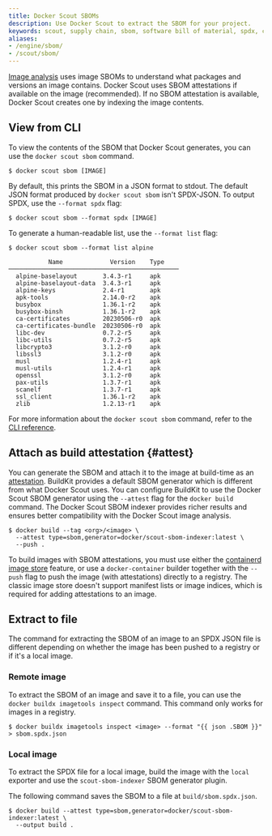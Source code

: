 ```yaml
---
title: Docker Scout SBOMs
description: Use Docker Scout to extract the SBOM for your project.
keywords: scout, supply chain, sbom, software bill of material, spdx, cli, attestations, file
aliases:
- /engine/sbom/
- /scout/sbom/
---
```


[Image analysis](/manuals/scout/explore/analysis.md) uses image SBOMs to understand what packages and versions an image contains.
Docker Scout uses SBOM attestations if available on the image (recommended).
If no SBOM attestation is available, Docker Scout creates one by indexing the image contents.

## View from CLI

To view the contents of the SBOM that Docker Scout generates, you can use the
`docker scout sbom` command.

```console
$ docker scout sbom [IMAGE]
```

By default, this prints the SBOM in a JSON format to stdout.
The default JSON format produced by `docker scout sbom` isn't SPDX-JSON.
To output SPDX, use the `--format spdx` flag:

```console
$ docker scout sbom --format spdx [IMAGE]
```

To generate a human-readable list, use the `--format list` flag:

```console
$ docker scout sbom --format list alpine

           Name             Version    Type
───────────────────────────────────────────────
  alpine-baselayout       3.4.3-r1     apk
  alpine-baselayout-data  3.4.3-r1     apk
  alpine-keys             2.4-r1       apk
  apk-tools               2.14.0-r2    apk
  busybox                 1.36.1-r2    apk
  busybox-binsh           1.36.1-r2    apk
  ca-certificates         20230506-r0  apk
  ca-certificates-bundle  20230506-r0  apk
  libc-dev                0.7.2-r5     apk
  libc-utils              0.7.2-r5     apk
  libcrypto3              3.1.2-r0     apk
  libssl3                 3.1.2-r0     apk
  musl                    1.2.4-r1     apk
  musl-utils              1.2.4-r1     apk
  openssl                 3.1.2-r0     apk
  pax-utils               1.3.7-r1     apk
  scanelf                 1.3.7-r1     apk
  ssl_client              1.36.1-r2    apk
  zlib                    1.2.13-r1    apk
```

For more information about the `docker scout sbom` command, refer to the [CLI
reference](/reference/cli/docker/scout/sbom.md).

## Attach as build attestation {#attest}

You can generate the SBOM and attach it to the image at build-time as an
[attestation](/manuals/build/metadata/attestations/_index.md). BuildKit provides a default
SBOM generator which is different from what Docker Scout uses.
You can configure BuildKit to use the Docker Scout SBOM generator
using the `--attest` flag for the `docker build` command.
The Docker Scout SBOM indexer provides richer results
and ensures better compatibility with the Docker Scout image analysis.

```console
$ docker build --tag <org>/<image> \
  --attest type=sbom,generator=docker/scout-sbom-indexer:latest \
  --push .
```

To build images with SBOM attestations, you must use either the [containerd
image store](/manuals/desktop/containerd.md) feature, or use a `docker-container`
builder together with the `--push` flag to push the image (with attestations)
directly to a registry. The classic image store doesn't support manifest lists
or image indices, which is required for adding attestations to an image.

## Extract to file

The command for extracting the SBOM of an image to an SPDX JSON file is
different depending on whether the image has been pushed to a registry or if
it's a local image.

### Remote image

To extract the SBOM of an image and save it to a file, you can use the `docker
buildx imagetools inspect` command. This command only works for images in a
registry.

```console
$ docker buildx imagetools inspect <image> --format "{{ json .SBOM }}" > sbom.spdx.json
```

### Local image

To extract the SPDX file for a local image, build the image with the `local`
exporter and use the `scout-sbom-indexer` SBOM generator plugin.

The following command saves the SBOM to a file at `build/sbom.spdx.json`.

```console
$ docker build --attest type=sbom,generator=docker/scout-sbom-indexer:latest \
  --output build .
```
